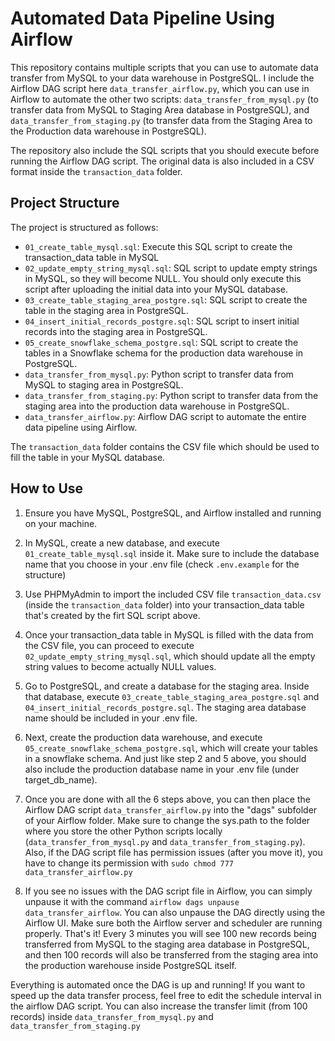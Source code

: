 # Automated Data Pipeline Using Airflow

This repository contains multiple scripts that you can use to automate data transfer from MySQL to your data warehouse in PostgreSQL. I include the Airflow DAG script here `data_transfer_airflow.py`, which you can use in Airflow to automate the other two scripts: `data_transfer_from_mysql.py` (to transfer data from MySQL to Staging Area database in PostgreSQL), and `data_transfer_from_staging.py` (to transfer data from the Staging Area to the Production data warehouse in PostgreSQL).

The repository also include the SQL scripts that you should execute before running the Airflow DAG script. The original data is also included in a CSV format inside the `transaction_data` folder.

## Project Structure

The project is structured as follows:

- `01_create_table_mysql.sql`: Execute this SQL script to create the transaction_data table in MySQL
- `02_update_empty_string_mysql.sql`: SQL script to update empty strings in MySQL, so they will become NULL. You should only execute this script after uploading the initial data into your MySQL database.
- `03_create_table_staging_area_postgre.sql`: SQL script to create the table in the staging area in PostgreSQL.
- `04_insert_initial_records_postgre.sql`: SQL script to insert initial records into the staging area in PostgreSQL.
- `05_create_snowflake_schema_postgre.sql`: SQL script to create the tables in a Snowflake schema for the production data warehouse in PostgreSQL.
- `data_transfer_from_mysql.py`: Python script to transfer data from MySQL to staging area in PostgreSQL.
- `data_transfer_from_staging.py`: Python script to transfer data from the staging area into the production data warehouse in PostgreSQL.
- `data_transfer_airflow.py`: Airflow DAG script to automate the entire data pipeline using Airflow.

The `transaction_data` folder contains the CSV file which should be used to fill the table in your MySQL database.

## How to Use

1. Ensure you have MySQL, PostgreSQL, and Airflow installed and running on your machine.

2. In MySQL, create a new database, and execute `01_create_table_mysql.sql` inside it. Make sure to include the database name that you choose in your .env file (check `.env.example` for the structure)

3. Use PHPMyAdmin to import the included CSV file `transaction_data.csv` (inside the `transaction_data` folder) into your transaction_data table that's created by the firt SQL script above.

4. Once your transaction_data table in MySQL is filled with the data from the CSV file, you can proceed to execute `02_update_empty_string_mysql.sql`, which should update all the empty string values to become actually NULL values.

5. Go to PostgreSQL, and create a database for the staging area. Inside that database, execute `03_create_table_staging_area_postgre.sql` and `04_insert_initial_records_postgre.sql`. The staging area database name should be included in your .env file.

6. Next, create the production data warehouse, and execute `05_create_snowflake_schema_postgre.sql`, which will create your tables in a snowflake schema. And just like step 2 and 5 above, you should also include the production database name in your .env file (under target_db_name).

7. Once you are done with all the 6 steps above, you can then place the Airflow DAG script `data_transfer_airflow.py` into the "dags" subfolder of your Airflow folder. Make sure to change the sys.path to the folder where you store the other Python scripts locally (`data_transfer_from_mysql.py` and `data_transfer_from_staging.py`). Also, if the DAG script file has permission issues (after you move it), you have to change its permission with `sudo chmod 777 data_transfer_airflow.py`

8. If you see no issues with the DAG script file in Airflow, you can simply unpause it with the command `airflow dags unpause data_transfer_airflow`. You can also unpause the DAG directly using the Airflow UI. Make sure both the Airflow server and scheduler are running properly. That's it! Every 3 minutes you will see 100 new records being transferred from MySQL to the staging area database in PostgreSQL, and then 100 records will also be transferred from the staging area into the production warehouse inside PostgreSQL itself. 

Everything is automated once the DAG is up and running! If you want to speed up the data transfer process, feel free to edit the schedule interval in the airflow DAG script. You can also increase the transfer limit (from 100 records) inside `data_transfer_from_mysql.py` and `data_transfer_from_staging.py`